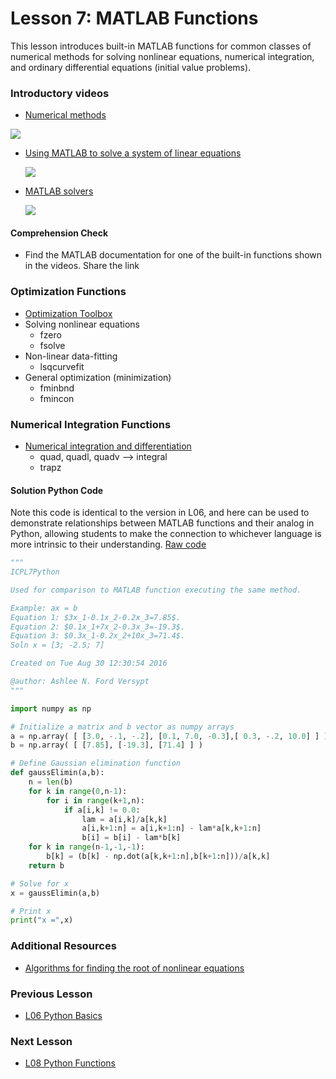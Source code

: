 # **Lesson 7: MATLAB Functions**

This lesson introduces built-in MATLAB functions for common classes of numerical methods for solving nonlinear equations, numerical integration, and ordinary differential equations (initial value problems).

### **Introductory videos**
 * [Numerical methods](https://www.youtube.com/watch?v=430j9WP1uTQ&feature=emb_title&ab_channel=AshleeN.FordVersypt)
 
  [![](http://img.youtube.com/vi/430j9WP1uTQ/0.jpg)](http://www.youtube.com/watch?v=430j9WP1uTQ "")
* [Using MATLAB to solve a system of linear equations](https://www.youtube.com/watch?v=C4Ineu8uqGg&feature=emb_title&ab_channel=AshleeN.FordVersypt)
  
  [![](http://img.youtube.com/vi/C4Ineu8uqGg/0.jpg)](http://www.youtube.com/watch?v=C4Ineu8uqGg "")
* [MATLAB solvers](https://www.youtube.com/watch?v=8g_LB9J0RAQ&feature=emb_title&ab_channel=LearnChemE)
  
  [![](http://img.youtube.com/vi/8g_LB9J0RAQ/0.jpg)](http://www.youtube.com/watch?v=8g_LB9J0RAQ "")
#### **Comprehension Check**
* Find the MATLAB documentation for one of the built-in functions shown in the videos. Share the link
### **Optimization Functions**
* [Optimization Toolbox](https://www.mathworks.com/help/optim/referencelist.html?type=function)
* Solving nonlinear equations
  * fzero
  * fsolve
* Non-linear data-fitting
  * lsqcurvefit
* General optimization (minimization)
  * fminbnd
  * fmincon
### **Numerical Integration Functions**
* [Numerical integration and differentiation](mathworks.com/help/matlab/numerical-integration-and-differentiation.html)
  * quad, quadl, quadv --> integral
  * trapz

#### **Solution Python Code**
Note this code is identical to the version in L06, and here can be used to demonstrate relationships between MATLAB functions and their analog in Python, allowing students to make the connection to whichever language is more intrinsic to their understanding.
[Raw code](/CHEclassFa20/In%20Class%20Problem%20Solutions/Python/ConvertFromMATLABtoPythonSoln.py)
```Python
"""
ICPL7Python

Used for comparison to MATLAB function executing the same method.

Example: ax = b 
Equation 1: $3x_1-0.1x_2-0.2x_3=7.85$.                
Equation 2: $0.1x_1+7x_2-0.3x_3=-19.3$. 
Equation 3: $0.3x_1-0.2x_2+10x_3=71.4$.
Soln x = [3; -2.5; 7]

Created on Tue Aug 30 12:30:54 2016

@author: Ashlee N. Ford Versypt
"""

import numpy as np

# Initialize a matrix and b vector as numpy arrays
a = np.array( [ [3.0, -.1, -.2], [0.1, 7.0, -0.3],[ 0.3, -.2, 10.0] ] )
b = np.array( [ [7.85], [-19.3], [71.4] ] )

# Define Gaussian elimination function
def gaussElimin(a,b):
    n = len(b)
    for k in range(0,n-1):
        for i in range(k+1,n):
            if a[i,k] != 0.0:
                lam = a[i,k]/a[k,k]
                a[i,k+1:n] = a[i,k+1:n] - lam*a[k,k+1:n]
                b[i] = b[i] - lam*b[k]
    for k in range(n-1,-1,-1):
        b[k] = (b[k] - np.dot(a[k,k+1:n],b[k+1:n]))/a[k,k]
    return b

# Solve for x
x = gaussElimin(a,b)

# Print x
print("x =",x)
```
  
### **Additional Resources**
* [Algorithms for finding the root of nonlinear equations](https://www.youtube.com/watch?v=ujcZc5sPX4c&ab_channel=LearnChemE)

### **Previous Lesson**
 * [L06 Python Basics](/L06%20Python%20Basics.md)
### **Next Lesson**
 * [L08 Python Functions](/L08%20Python%20Functions.md)
